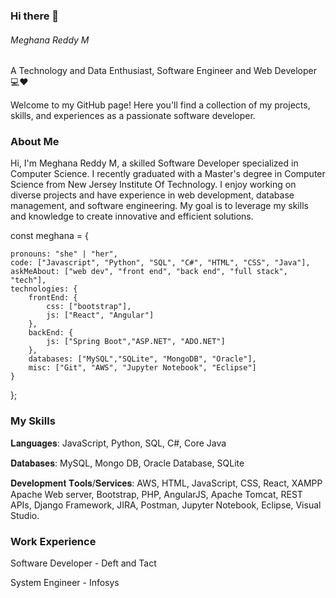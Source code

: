 ### Hi there 👋

###### Meghana Reddy M

A Technology and Data Enthusiast, Software Engineer and Web Developer 💻❤️

Welcome to my GitHub page! Here you'll find a collection of my projects, skills, and experiences as a passionate software developer. 

### About Me

Hi, I'm Meghana Reddy M, a skilled Software Developer specialized in Computer Science. I recently graduated with a Master's degree in Computer Science from New Jersey Institute Of Technology. I enjoy working on diverse projects and have experience in web development, database management, and software engineering. My goal is to leverage my skills and knowledge to create innovative and efficient solutions.

const meghana = {

    pronouns: "she" | "her",
    code: ["Javascript", "Python", "SQL", "C#", "HTML", "CSS", "Java"],
    askMeAbout: ["web dev", "front end", "back end", "full stack", "tech"],
    technologies: {
        frontEnd: {
            css: ["bootstrap"],
            js: ["React", "Angular"]
        },
        backEnd: {
            js: ["Spring Boot","ASP.NET", "ADO.NET"]
        },
        databases: ["MySQL","SQLite", "MongoDB", "Oracle"],
        misc: ["Git", "AWS", "Jupyter Notebook", "Eclipse"]
    }
};

### My Skills

𝐋𝐚𝐧𝐠𝐮𝐚𝐠𝐞𝐬: JavaScript, Python, SQL, C#, Core Java

𝐃𝐚𝐭𝐚𝐛𝐚𝐬𝐞𝐬: MySQL, Mongo DB, Oracle Database, SQLite

𝐃𝐞𝐯𝐞𝐥𝐨𝐩𝐦𝐞𝐧𝐭 𝐓𝐨𝐨𝐥𝐬/𝐒𝐞𝐫𝐯𝐢𝐜𝐞𝐬: AWS, HTML, JavaScript, CSS, React, XAMPP Apache Web server, Bootstrap, PHP, AngularJS, Apache Tomcat, REST APIs, Django Framework, JIRA, Postman, Jupyter Notebook, Eclipse, Visual Studio.

### Work Experience

Software Developer - Deft and Tact

System Engineer - Infosys



